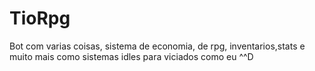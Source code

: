 # TioRpg
Bot com varias coisas, sistema de economia, de rpg, inventarios,stats e muito mais como sistemas idles para viciados como eu ^^D 
